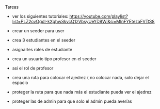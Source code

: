 Tareas 
- ver los siguientes tutoriales:
     https://youtube.com/playlist?list=PLZ2ovOgdI-kXghwSkvcQ1zVbsyUeYD8Wi&si=MlnFYEtezaFVTtS8

- crear un seeder para user 
- crea 3 estudiantes en el seeder 
- asignarles roles de estudiante
- crea un usuario tipo profesor en el seeder
- asi el rol de profesor 
- crea una ruta para colocar el ajedrez ( no colocar nada, solo dejar el espacio 
- proteger la ruta para que nada más el estudiante pueda ver el ajedrez 
- proteger las de admin para que solo el admin pueda averías

